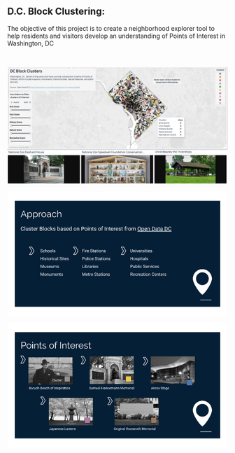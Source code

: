 
D.C. Block Clustering:
 -

The objective of this project is to create a neighborhood explorer tool to help residents and visitors develop an understanding of Points of Interest in Washington, DC

<br>

<a href='http://tabsoft.co/2tvaznJ'> ![Interactive neighborhood explorer tool](https://github.com/NicoleJaneway/dc-block-clustering/blob/master/img/tableau.png?raw=true) </a>

<a href='https://opendata.dc.gov/datasets/points-of-interest/data'> ![Points of Interest](https://github.com/NicoleJaneway/dc-block-clustering/blob/master/img/poi1.png?raw=true) </a>

<a href='https://opendata.dc.gov/datasets/points-of-interest/data'> ![Points of Interest](https://github.com/NicoleJaneway/dc-block-clustering/blob/master/img/poi2.png?raw=true)
